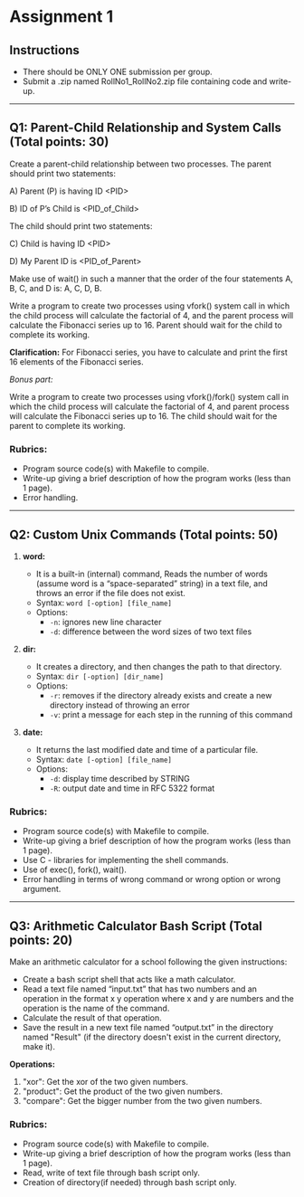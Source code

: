 # Assignment 1

## Instructions
- There should be ONLY ONE submission per group.
- Submit a .zip named RollNo1_RollNo2.zip file containing code and write-up.

---

## Q1: Parent-Child Relationship and System Calls (Total points: 30)

Create a parent-child relationship between two processes. The parent should print two statements:

A) Parent (P) is having ID \<PID\>

B) ID of P’s Child is \<PID_of_Child\>

The child should print two statements:

C) Child is having ID \<PID\>

D) My Parent ID is \<PID_of_Parent\>

Make use of wait() in such a manner that the order of the four statements A, B, C, and D is: A, C, D, B.

Write a program to create two processes using vfork() system call in which the child process will calculate the factorial of 4, and the parent process will calculate the Fibonacci series up to 16. Parent should wait for the child to complete its working.

**Clarification:** For Fibonacci series, you have to calculate and print the first 16 elements of the Fibonacci series.

*Bonus part:*

Write a program to create two processes using vfork()/fork() system call in which the child process will calculate the factorial of 4, and parent process will calculate the Fibonacci series up to 16. The child should wait for the parent to complete its working.

### Rubrics:

- Program source code(s) with Makefile to compile.
- Write-up giving a brief description of how the program works (less than 1 page).
- Error handling.

---

## Q2: Custom Unix Commands (Total points: 50)

1) **word:**
   - It is a built-in (internal) command, Reads the number of words (assume word is a “space-separated” string) in a text file, and throws an error if the file does not exist.
   - Syntax: `word [-option] [file_name]`
   - Options:
     - `-n`: ignores new line character
     - `-d`: difference between the word sizes of two text files

2) **dir:**
   - It creates a directory, and then changes the path to that directory.
   - Syntax: `dir [-option] [dir_name]`
   - Options:
     - `-r`: removes if the directory already exists and create a new directory instead of throwing an error
     - `-v`: print a message for each step in the running of this command

3) **date:**
   - It returns the last modified date and time of a particular file.
   - Syntax: `date [-option] [file_name]`
   - Options:
     - `-d`: display time described by STRING
     - `-R`: output date and time in RFC 5322 format

### Rubrics:

- Program source code(s) with Makefile to compile.
- Write-up giving a brief description of how the program works (less than 1 page).
- Use C - libraries for implementing the shell commands.
- Use of exec(), fork(), wait().
- Error handling in terms of wrong command or wrong option or wrong argument.

---

## Q3: Arithmetic Calculator Bash Script (Total points: 20)

Make an arithmetic calculator for a school following the given instructions:

- Create a bash script shell that acts like a math calculator.
- Read a text file named “input.txt” that has two numbers and an operation in the format x y operation where x and y are numbers and the operation is the name of the command.
- Calculate the result of that operation.
- Save the result in a new text file named “output.txt” in the directory named "Result" (if the directory doesn't exist in the current directory, make it).

**Operations:**
1. "xor": Get the xor of the two given numbers.
2. "product": Get the product of the two given numbers.
3. "compare": Get the bigger number from the two given numbers.

### Rubrics:

- Program source code(s) with Makefile to compile.
- Write-up giving a brief description of how the program works (less than 1 page).
- Read, write of text file through bash script only.
- Creation of directory(if needed) through bash script only.
